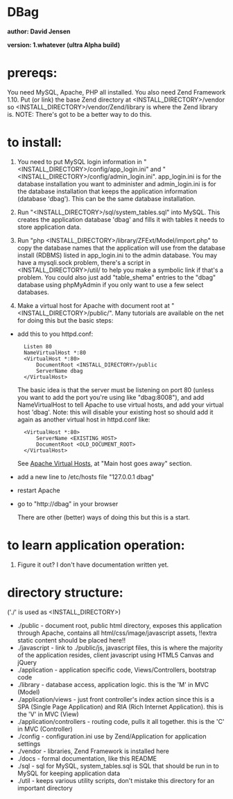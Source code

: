 DBag
===

**author: David Jensen**

**version: 1.whatever (ultra Alpha build)**

prereqs:
===

You need MySQL, Apache, PHP all installed.
You also need Zend Framework 1.10.  Put (or link) the base Zend directory at &lt;INSTALL_DIRECTORY&gt;/vendor so &lt;INSTALL_DIRECTORY&gt;/vendor/Zend/library is where the Zend library is. NOTE: There's got to be a better way to do this.

to install:
===

1. You need to put MySQL login information in "&lt;INSTALL_DIRECTORY&gt;/config/app_login.ini" and "&lt;INSTALL_DIRECTORY&gt;/config/admin_login.ini".  app_login.ini is for the database installation you want to administer and admin_login.ini is for the database installation that keeps the application information (database 'dbag').  This can be the same database installation.

2. Run "&lt;INSTALL_DIRECTORY&gt;/sql/system_tables.sql" into MySQL.  This creates the application database 'dbag' and fills it with tables it needs to store application data.

6203. Run "php &lt;INSTALL_DIRECTORY&gt;/library/ZFExt/Model/import.php" to copy the database names that the application will use from the database install (RDBMS) listed in app_login.ini to the admin database.  You may have a mysqli.sock problem, there's a script in &lt;INSTALL_DIRECTORY&gt;/util/ to help you make a symbolic link if that's a problem.  You could also just add "table_shema" entries to the "dbag" database using phpMyAdmin if you only want to use a few select databases.

3. Make a virtual host for Apache with document root at "&lt;INSTALL_DIRECTORY&gt;/public/".  Many tutorials are available on the net for doing this but the basic steps:

- add this to you httpd.conf:

        Listen 80
        NameVirtualHost *:80
        <VirtualHost *:80>
            DocumentRoot <INSTALL_DIRECTORY>/public
            ServerName dbag
        </VirtualHost>

    The basic idea is that the server must be listening on port 80 (unless you want to add the port you're using like "dbag:8008"), and add NameVirtualHost to tell Apache to use virtual hosts, and add your virtual host 'dbag'.  Note: this will disable your existing host so should add it again as another virtual host in httpd.conf like:

        <VirtualHost *:80>
            ServerName <EXISTING_HOST>
            DocumentRoot <OLD_DOCUMENT_ROOT>
        </VirtualHost>

    See [Apache Virtual Hosts](http://httpd.apache.org/docs/2.2/vhosts/name-based.html#using), at "Main host goes away" section.

- add a new line to /etc/hosts file "127.0.0.1   dbag"
- restart Apache
- go to "http://dbag" in your browser

    There are other (better) ways of doing this but this is a start.

to learn application operation:
==

1. Figure it out?  I don't have documentation written yet.


directory structure:
==

('./' is used as &lt;INSTALL_DIRECTORY&gt;)

* ./public - document root, public html directory, exposes this application through Apache, contains all html/css/image/javascript assets, !!extra static content should be placed here!!
* ./javascript - link to ./public/js, javascript files, this is where the majority of the application resides, client javascript using HTML5 Canvas and jQuery
* ./application - application specific code, Views/Controllers, bootstrap code
* ./library - database access, application logic.  this is the 'M' in MVC (Model)
* ./application/views - just front controller's index action since this is a SPA (Single Page Application) and RIA (Rich Internet Application). this is the 'V' in MVC (View)
* ./application/controllers - routing code, pulls it all together. this is the 'C' in MVC (Controller)
* ./config - configuration.ini use by Zend/Application for application settings
* ./vendor - libraries, Zend Framework is installed here
* ./docs - formal documentation, like this README
* ./sql - sql for MySQL, system_tables.sql is SQL that should be run in to MySQL for keeping application data
* ./util - keeps various utility scripts, don't mistake this directory for an important directory
